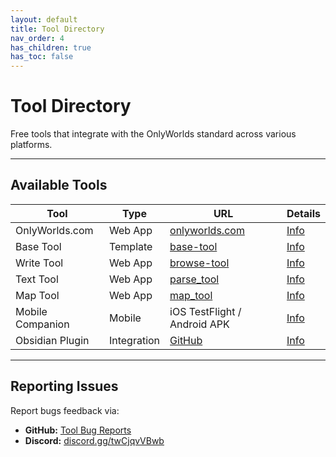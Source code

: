 ```yaml
---
layout: default
title: Tool Directory
nav_order: 4
has_children: true
has_toc: false
---
```


# Tool Directory

Free tools that integrate with the OnlyWorlds standard across various platforms. 

---

## Available Tools

| Tool | Type | URL | Details |
|------|------|-----|---------|
| OnlyWorlds.com | Web App | [onlyworlds.com](https://onlyworlds.com) | [Info](onlyworlds-com) |
| Base Tool | Template | [base-tool](https://onlyworlds.github.io/base-tool/) | [Info](base-tool) |
| Write Tool | Web App | [browse-tool](https://onlyworlds.github.io/browse-tool/) | [Info](write-tool) |
| Text Tool | Web App | [parse_tool](https://onlyworlds.com/parse_tool) | [Info](text-tool) |
| Map Tool | Web App | [map_tool](https://onlyworlds.com/map_tool) | [Info](map-tool) |
| Mobile Companion | Mobile | iOS TestFlight / Android APK | [Info](mobile-companion) |
| Obsidian Plugin | Integration | [GitHub](https://github.com/OnlyWorlds/obsidian-plugin) | [Info](obsidian-plugin) |

 
 
---

## Reporting Issues

Report bugs feedback via:

- **GitHub:** [Tool Bug Reports](https://github.com/OnlyWorlds/OnlyWorlds/discussions/categories/software)
- **Discord:** [discord.gg/twCjqvVBwb](https://discord.gg/twCjqvVBwb)
